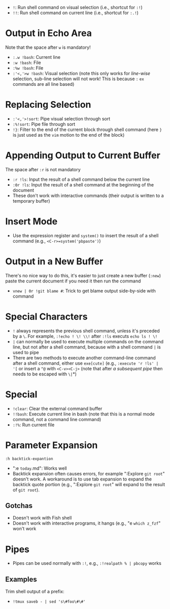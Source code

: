 - `!`: Run shell command on visual selection (i.e., shortcut for `:!`)
- `!!`: Run shell command on current line (i.e., shortcut for `:.!`)

# Output in Echo Area

Note that the space after `w` is mandatory!

- `:.w !bash`: Current line
- `:w !bash`: File
- `:%w !bash`: File
- `:'<,'>w !bash`: Visual selection (note this only works for *line-wise* selection, sub-line selection will not work! This is because `:` `ex` commands are all line based)

# Replacing Selection

- `:'<,'>!sort`: Pipe visual selection through sort
- `:%!sort`: Pipe file through sort
- `!}`: Filter to the end of the current block through shell command (here `}` is just used as the `vim` motion to the end of the block)

# Appending Output to Current Buffer

The space after `:r` is not mandatory

- `:r !ls`: Input the result of a shell command below the current line
- `:0r !ls`: Input the result of a shell command at the beginning of the document
- These don't work with interactive commands (their output is written to a temporary buffer)

# Insert Mode

- Use the expression register and `system()` to insert the result of a shell command (e.g., `<C-r>=system('pbpaste')`)

# Output in a New Buffer

There's no nice way to do this, it's easier to just create a new buffer (`:new`) paste the current document if you need it then run the command

- `vnew | 0r !git blame #`: Trick to get blame output side-by-side with command

# Special Characters

- `!` always represents the previous shell command, unless it's preceded by a `\`. For example, `:!echo ! \! \\!` after `:!ls` executs `echo ls ! \!`
- `|` can normally be used to execute multiple commands on the command line, but not after a shell command, because with a shell command `|` is used to pipe
- There are two methods to execute another command-line command after a shell command, either use `exe[cute]` (e.g., `:execute 'r !ls' | '[` or insert a `^@` with `<C-v><C-j>` (note that after *a subsequent pipe* then needs to be escaped with `\|`*)

# Special

- `!clear`: Clear the external command buffer
- `!!bash`: Execute current line in bash (note that this is a normal mode command, not a command line command)
- `:!%`: Run current file

# Parameter Expansion

`:h backtick-expantion`

- ":e `today`.md": Works well
- Backtick expansion often causes errors, for example ":Explore `git root`" doesn't work. A workaround is to use tab expansion to expand the backtick quote portion (e.g., ":Explore `git root`<tab>" will expand to the result of `git root`).

## Gotchas

- Doesn't work with Fish shell
- Doesn't work with interactive programs, it hangs (e.g., "e `which z_fzf`" won't work

# Pipes

- Pipes can be used normally with `:!`, e.g., `:!realpath % | pbcopy` works

## Examples

Trim shell output of a prefix:

- `!tmux saveb - | sed 's\#foo\#\#'`

